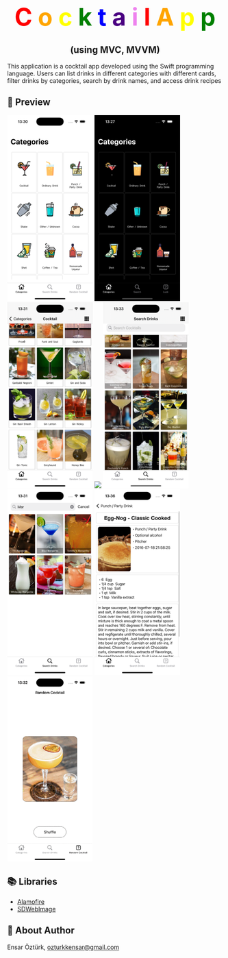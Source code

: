 <h1 align="center">
  <span style="font-size: 56px;">
    <span style="color: red;">C</span>
    <span style="color: orange;">o</span>
    <span style="color: yellow;">c</span>
    <span style="color: green;">k</span>
    <span style="color: blue;">t</span>
    <span style="color: indigo;">a</span>
    <span style="color: violet;">i</span>
    <span style="color: red;">l</span>
    <span style="color: orange;">A</span>
    <span style="color: yellow;">p</span>
    <span style="color: green;">p</span>
  </span>
</h1>
<h2 align="center">(using MVC, MVVM)</h2>
 
This application is a cocktail app developed using the Swift programming language. Users can list drinks in different categories with different cards, filter drinks by categories, search by drink names, and access drink recipes

## 🔎 Preview

<p float="left">
  <img src="https://github.com/EnsarOzturk/CocktailApp/blob/mvvm/Screenshot/Categories.png" width="200" />
  <img src="https://github.com/EnsarOzturk/CocktailApp/blob/mvvm/Screenshot/CategoriesDarkMode.png" width="200" /> 
  <img src="https://github.com/EnsarOzturk/CocktailApp/blob/mvvm/Screenshot/List.png" width="200" /> 
  <img src="https://github.com/EnsarOzturk/CocktailApp/blob/mvvm/Screenshot/ListBigCard" width="200"/>
  <img src="https://github.com/EnsarOzturk/CocktailApp/blob/mvvm/Screenshot/Search.png" width="200" />
  <img src="https://github.com/EnsarOzturk/CocktailApp/blob/mvvm/Screenshot/Searching.png" width="200" />
  <img src="https://github.com/EnsarOzturk/CocktailApp/blob/mvvm/Screenshot/Detail.png" width="200" />
  <img src="https://github.com/EnsarOzturk/CocktailApp/blob/mvvm/Screenshot/Random.gif" width="200" />
</p>

## 📚 Libraries
- [Alamofire](https://github.com/Alamofire/Alamofire)
- [SDWebImage](https://github.com/SDWebImage/SDWebImage)


## 👤 About Author
Ensar Öztürk, [ozturkkensar@gmail.com](mailto:ozturkkensar@gmail.com)
